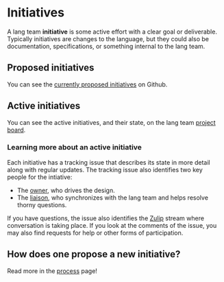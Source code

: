 # Initiatives

A lang team **initiative** is some active effort with a clear goal or deliverable.
Typically initiatives are changes to the language, but they could also be documentation, specifications, or something internal to the lang team.

## Proposed initiatives

You can see the [currently proposed initiatives] on Github.

[currently proposed initiatives]: https://github.com/rust-lang/lang-team/issues?q=is%3Aissue+is%3Aopen+label%3Amajor-change

## Active initiatives

You can see the active initiatives, and their state, on the lang team [project board].

[project board]: https://github.com/rust-lang/lang-team/projects/2

### Learning more about an active initiative

Each initiative has a tracking issue that describes its state in more detail along with regular updates. The tracking issue also identifies two key people for the intiative:

- The [owner], who drives the design.
- The [liaison], who synchronizes with the lang team and helps resolve thorny questions.

If you have questions, the issue also identifies the [Zulip] stream where conversation is taking place. If you look at the comments of the issue, you may also find requests for help or other forms of participation.

[owner]: initiatives/roles/owner.md
[liaison]: initiatives/roles/liaison.md
[zulip]: ./chat_platform.md

## How does one propose a new initiative?

Read more in the [process](./initiatives/process.md) page!
